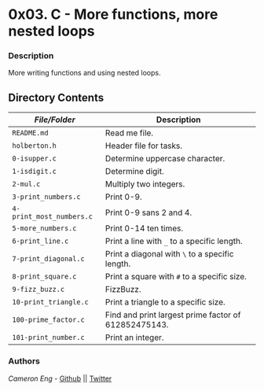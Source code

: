 # 0x03. C - More functions, more nested loops
### Description
More writing functions and using nested loops.

## Directory Contents

|   ***File/Folder***    |  **Description**                       |
|---------------|---------------------------------------|
| `README.md` |  Read me file. |
| `holberton.h` | Header file for tasks. |
| `0-isupper.c` | Determine uppercase character. |
| `1-isdigit.c` | Determine digit. |
| `2-mul.c` | Multiply two integers. |
| `3-print_numbers.c` | Print 0-9. |
| `4-print_most_numbers.c` | Print 0-9 sans 2 and 4. |
| `5-more_numbers.c` | Print 0-14 ten times. |
| `6-print_line.c` | Print a line with `_` to a specific length. |
| `7-print_diagonal.c` | Print a diagonal with `\` to a specific length. |
| `8-print_square.c` | Print a square with `#` to a specific size. |
| `9-fizz_buzz.c` | FizzBuzz. |
| `10-print_triangle.c` | Print a triangle to a specific size. |
| `100-prime_factor.c` | Find and print largest prime factor of 612852475143. |
| `101-print_number.c` | Print an integer. |

### Authors
*Cameron Eng* - [Github](https://github.com/c_eng/) || [Twitter](https://twitter.com/c33Eng)

